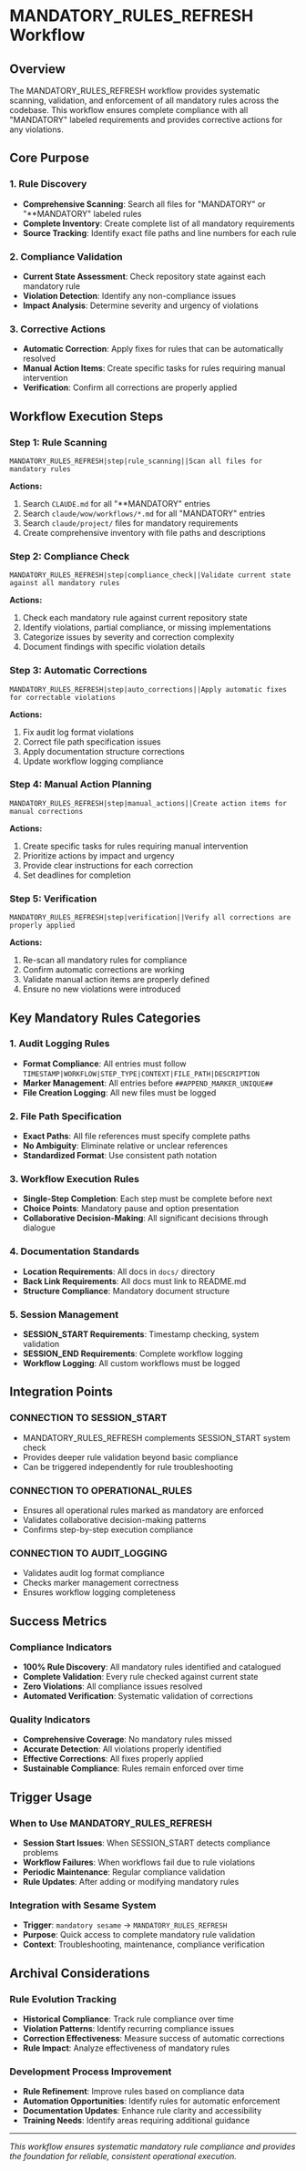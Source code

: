 # MANDATORY_RULES_REFRESH Workflow

## Overview

The MANDATORY_RULES_REFRESH workflow provides systematic scanning, validation, and enforcement of all mandatory rules across the codebase. This workflow ensures complete compliance with all "MANDATORY" labeled requirements and provides corrective actions for any violations.

## Core Purpose

### 1. Rule Discovery
- **Comprehensive Scanning**: Search all files for "MANDATORY" or "**MANDATORY" labeled rules
- **Complete Inventory**: Create complete list of all mandatory requirements
- **Source Tracking**: Identify exact file paths and line numbers for each rule

### 2. Compliance Validation
- **Current State Assessment**: Check repository state against each mandatory rule
- **Violation Detection**: Identify any non-compliance issues
- **Impact Analysis**: Determine severity and urgency of violations

### 3. Corrective Actions
- **Automatic Correction**: Apply fixes for rules that can be automatically resolved
- **Manual Action Items**: Create specific tasks for rules requiring manual intervention
- **Verification**: Confirm all corrections are properly applied

## Workflow Execution Steps

### Step 1: Rule Scanning
```
MANDATORY_RULES_REFRESH|step|rule_scanning||Scan all files for mandatory rules
```

**Actions:**
1. Search `CLAUDE.md` for all "**MANDATORY" entries
2. Search `claude/wow/workflows/*.md` for all "MANDATORY" entries
3. Search `claude/project/` files for mandatory requirements
4. Create comprehensive inventory with file paths and descriptions

### Step 2: Compliance Check
```
MANDATORY_RULES_REFRESH|step|compliance_check||Validate current state against all mandatory rules
```

**Actions:**
1. Check each mandatory rule against current repository state
2. Identify violations, partial compliance, or missing implementations
3. Categorize issues by severity and correction complexity
4. Document findings with specific violation details

### Step 3: Automatic Corrections
```
MANDATORY_RULES_REFRESH|step|auto_corrections||Apply automatic fixes for correctable violations
```

**Actions:**
1. Fix audit log format violations
2. Correct file path specification issues
3. Apply documentation structure corrections
4. Update workflow logging compliance

### Step 4: Manual Action Planning
```
MANDATORY_RULES_REFRESH|step|manual_actions||Create action items for manual corrections
```

**Actions:**
1. Create specific tasks for rules requiring manual intervention
2. Prioritize actions by impact and urgency
3. Provide clear instructions for each correction
4. Set deadlines for completion

### Step 5: Verification
```
MANDATORY_RULES_REFRESH|step|verification||Verify all corrections are properly applied
```

**Actions:**
1. Re-scan all mandatory rules for compliance
2. Confirm automatic corrections are working
3. Validate manual action items are properly defined
4. Ensure no new violations were introduced

## Key Mandatory Rules Categories

### 1. Audit Logging Rules
- **Format Compliance**: All entries must follow `TIMESTAMP|WORKFLOW|STEP_TYPE|CONTEXT|FILE_PATH|DESCRIPTION`
- **Marker Management**: All entries before `##APPEND_MARKER_UNIQUE##`
- **File Creation Logging**: All new files must be logged

### 2. File Path Specification
- **Exact Paths**: All file references must specify complete paths
- **No Ambiguity**: Eliminate relative or unclear references
- **Standardized Format**: Use consistent path notation

### 3. Workflow Execution Rules
- **Single-Step Completion**: Each step must be complete before next
- **Choice Points**: Mandatory pause and option presentation
- **Collaborative Decision-Making**: All significant decisions through dialogue

### 4. Documentation Standards
- **Location Requirements**: All docs in `docs/` directory
- **Back Link Requirements**: All docs must link to README.md
- **Structure Compliance**: Mandatory document structure

### 5. Session Management
- **SESSION_START Requirements**: Timestamp checking, system validation
- **SESSION_END Requirements**: Complete workflow logging
- **Workflow Logging**: All custom workflows must be logged

## Integration Points

### CONNECTION TO SESSION_START
- MANDATORY_RULES_REFRESH complements SESSION_START system check
- Provides deeper rule validation beyond basic compliance
- Can be triggered independently for rule troubleshooting

### CONNECTION TO OPERATIONAL_RULES
- Ensures all operational rules marked as mandatory are enforced
- Validates collaborative decision-making patterns
- Confirms step-by-step execution compliance

### CONNECTION TO AUDIT_LOGGING
- Validates audit log format compliance
- Checks marker management correctness
- Ensures workflow logging completeness

## Success Metrics

### Compliance Indicators
- **100% Rule Discovery**: All mandatory rules identified and catalogued
- **Complete Validation**: Every rule checked against current state
- **Zero Violations**: All compliance issues resolved
- **Automated Verification**: Systematic validation of corrections

### Quality Indicators
- **Comprehensive Coverage**: No mandatory rules missed
- **Accurate Detection**: All violations properly identified
- **Effective Corrections**: All fixes properly applied
- **Sustainable Compliance**: Rules remain enforced over time

## Trigger Usage

### When to Use MANDATORY_RULES_REFRESH
- **Session Start Issues**: When SESSION_START detects compliance problems
- **Workflow Failures**: When workflows fail due to rule violations
- **Periodic Maintenance**: Regular compliance validation
- **Rule Updates**: After adding or modifying mandatory rules

### Integration with Sesame System
- **Trigger**: `mandatory sesame` → `MANDATORY_RULES_REFRESH`
- **Purpose**: Quick access to complete mandatory rule validation
- **Context**: Troubleshooting, maintenance, compliance verification

## Archival Considerations

### Rule Evolution Tracking
- **Historical Compliance**: Track rule compliance over time
- **Violation Patterns**: Identify recurring compliance issues
- **Correction Effectiveness**: Measure success of automatic corrections
- **Rule Impact**: Analyze effectiveness of mandatory rules

### Development Process Improvement
- **Rule Refinement**: Improve rules based on compliance data
- **Automation Opportunities**: Identify rules for automatic enforcement
- **Documentation Updates**: Enhance rule clarity and accessibility
- **Training Needs**: Identify areas requiring additional guidance

---

*This workflow ensures systematic mandatory rule compliance and provides the foundation for reliable, consistent operational execution.*